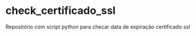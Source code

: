 # check_certificado_ssl
Repositório com script python para checar data de expiração certificado ssl

